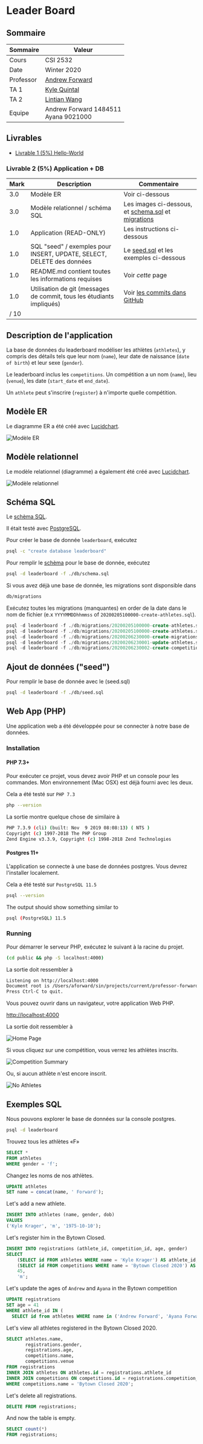 # Leader Board

## Sommaire

| Sommaire | Valeur |
| --- | --- |
| Cours | CSI 2532 |
| Date | Winter 2020 |
| Professor | [Andrew Forward](aforward@uottawa.ca) |
| TA 1 | [Kyle Quintal](kquin039@uottawa.ca) |
| TA 2 | [Lintian Wang](lwang263@uottawa.ca) |
| Equipe | Andrew Forward 1484511<br>Ayana 9021000 |

## Livrables

* [Livrable 1 (5%) Hello-World](deliverable1.fr.md)

### Livrable 2 (5%) Application + DB

| Mark | Description | Commentaire |
| --- | --- | --- |
| 3.0 | Modèle ER | Voir ci-dessous |
| 3.0 | Modèle relationnel / schéma SQL | Les images ci-dessous, et [schema.sql](db/schema.sql) et [migrations](db/migrations) |
| 1.0 | Application (READ-ONLY) | Les instructions ci-dessous |
| 1.0 | SQL "seed" / exemples pour INSERT, UPDATE, SELECT, DELETE des données | Le [seed.sql](seed.sql) et les exemples ci-dessous |
| 1.0 | README.md contient toutes les informations requises | Voir _cette_ page |
| 1.0 | Utilisation de git (messages de commit, tous les étudiants impliqués) | Voir [les commits dans GitHub](https://github.com/aforward/leaderboard/commits/master) |
| / 10 | |


## Description de l'application

La base de données du leaderboard modéliser les athlètes (`athletes`), y compris
des détails tels que leur nom (`name`), leur date de naissance
(`date of birth`) et leur sexe (`gender`).

Le leaderboard inclus les `competitions`. Un compétition a un nom (`name`),
lieu (`venue`), les date (`start_date` et `end_date`).

Un `athlete` peut s'inscrire (`register`) à n'importe quelle compétition.

## Modèle ER

Le diagramme ER a été créé avec [Lucidchart](/lucidchart.md).

![Modèle ER](assets/ErModel.png)

## Modèle relationnel

Le modèle relationnel (diagramme) a également été créé avec [Lucidchart](/lucidchart.md).

![Modèle relationnel](assets/RelationalModel.png)

## Schéma SQL

Le [schèma SQL](db/schema.sql).

Il était testé avec [PostgreSQL](https://www.postgresql.org/).

Pour créer le base de donnée `leaderboard`, exécutez

```bash
psql -c "create database leaderboard"
```

Pour remplir le [schèma](db/schema.sql) pour le base de donnée, exécutez

```bash
psql -d leaderboard -f ./db/schema.sql
```

Si vous avez déjà une base de donnée, les migrations sont disponsible dans

```bash
db/migrations
```

Exécutez toutes les migrations (manquantes) en order de la date dans le
nom de fichier (e.x `YYYYMMDDhhmmss` of `20200205100000-create-athletes.sql`).

```sql
psql -d leaderboard -f ./db/migrations/20200205100000-create-athletes.sql
psql -d leaderboard -f ./db/migrations/20200205100000-create-athletes.sql
psql -d leaderboard -f ./db/migrations/20200206230000-create-migrations.sql
psql -d leaderboard -f ./db/migrations/20200206230001-update-athletes.sql
psql -d leaderboard -f ./db/migrations/20200206230002-create-competitions.sql
```

## Ajout de données ("seed")

Pour remplir le base de donnée avec le (seed.sql)

```bash
psql -d leaderboard -f ./db/seed.sql
```

## Web App (PHP)

Une application web a été développée pour se
connecter à notre base de données.

### Installation

#### PHP 7.3+

Pour exécuter ce projet, vous devez avoir PHP et un console pour les commandes.
Mon environnement (Mac OSX) est déjà fourni avec les deux.

Cela a été testé sur `PHP 7.3`

```bash
php --version
```

La sortie montre quelque chose de similaire à

```bash
PHP 7.3.9 (cli) (built: Nov  9 2019 08:08:13) ( NTS )
Copyright (c) 1997-2018 The PHP Group
Zend Engine v3.3.9, Copyright (c) 1998-2018 Zend Technologies
```

#### Postgres 11+

L'application se connecte à une base de données postgres.
Vous devrez l'installer localement.

Cela a été testé sur `PostgreSQL 11.5`

```bash
psql --version
```

The output should show something similar to

```bash
psql (PostgreSQL) 11.5
```


### Running

Pour démarrer le serveur PHP, exécutez le suivant à
la racine du projet.

```bash
(cd public && php -S localhost:4000)
```

La sortie doit ressembler à

```bash
Listening on http://localhost:4000
Document root is /Users/aforward/sin/projects/current/professor-forward/phpapp/public
Press Ctrl-C to quit.
```

Vous pouvez ouvrir dans un navigateur, votre application Web PHP.

[http://localhost:4000](http://localhost:4000)

La sortie doit ressembler à

![Home Page](assets/homepage.png)

Si vous cliquez sur une compétition, vous verrez les athlètes inscrits.

![Competition Summary](assets/competitions.png)

Ou, si aucun athlète n'est encore inscrit.

![No Athletes](assets/competition_no_athletes.png)

## Exemples SQL

Nous pouvons explorer le base de données sur la console postgres.

```bash
psql -d leaderboard
```

Trouvez tous les athlètes «F»

```sql
SELECT *
FROM athletes
WHERE gender = 'f';
```

Changez les noms de nos athlètes.

```sql
UPDATE athletes
SET name = concat(name, ' Forward');
```

Let's add a new athlete.

```sql
INSERT INTO athletes (name, gender, dob)
VALUES
('Kyle Krager', 'm', '1975-10-10');
```

Let's register him in the Bytown Closed.

```sql
INSERT INTO registrations (athlete_id, competition_id, age, gender)
SELECT
    (SELECT id FROM athletes WHERE name = 'Kyle Krager') AS athlete_id,
    (SELECT id FROM competitions WHERE name = 'Bytown Closed 2020') AS competition_id,
    45,
    'm';
```

Let's update the ages of `Andrew` and `Ayana` in the Bytown competition

```sql
UPDATE registrations
SET age = 41
WHERE athlete_id IN (
  SELECT id from athletes WHERE name in ('Andrew Forward', 'Ayana Forward'));
```

Let's view all athletes registered in the Bytown Closed 2020.

```sql
SELECT athletes.name,
       registrations.gender,
       registrations.age,
       competitions.name,
       competitions.venue
FROM registrations
INNER JOIN athletes ON athletes.id = registrations.athlete_id
INNER JOIN competitions ON competitions.id = registrations.competition_id
WHERE competitions.name = 'Bytown Closed 2020';
```

Let's delete all registrations.

```sql
DELETE FROM registrations;
```

And now the table is empty.

```sql
SELECT count(*)
FROM registrations;
```

